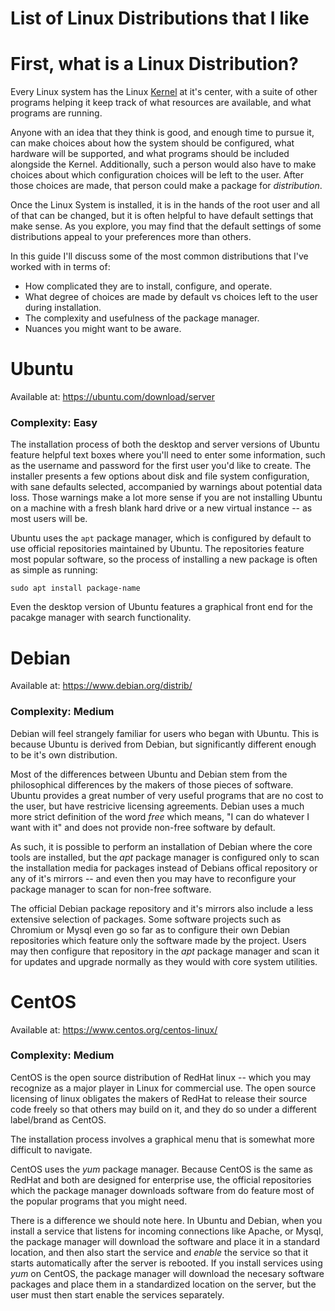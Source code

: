 # List of Linux Distributions that I like
# First, what is a Linux Distribution?
Every Linux system has the Linux [Kernel](/What-is-the-Kernel-anyway.md) at it's center, with a suite of other programs helping it keep track of what resources are available, and what programs are running.

Anyone with an idea that they think is good, and enough time to pursue it, can make choices about how the system should be configured, what hardware will be supported, and what programs should be included alongside the Kernel.  Additionally, such a person would also have to make choices about which configuration choices will be left to the user. After those choices are made, that person could make a package for *distribution*.

Once the Linux System is installed, it is in the hands of the root user and all of that can be changed, but it is often helpful to have default settings that make sense. As you explore, you may find that the default settings of some distributions appeal to your preferences more than others.

In this guide I'll discuss some of the most common distributions that I've worked with in terms of:
- How complicated they are to install, configure, and operate.
- What degree of choices are made by default vs choices left to the user during installation.
- The complexity and usefulness of the package manager.
- Nuances you might want to be aware.


# Ubuntu
Available at: https://ubuntu.com/download/server

### Complexity: Easy
The installation process of both the desktop and server versions of Ubuntu feature helpful text boxes where you'll need to enter some information, such as the username and password for the first user you'd like to create.  The installer presents a few options about disk and file system configuration, with sane defaults selected, accompanied by warnings about potential data loss. Those warnings make a lot more sense if you are not installing Ubuntu on a machine with a fresh blank hard drive or a new virtual instance -- as most users will be.

Ubuntu uses the `apt` package manager, which is configured by default to use official repositories maintained by Ubuntu.  The repositories feature most popular software, so the process of installing a new package is often as simple as running:
```
sudo apt install package-name
```

Even the desktop version of Ubuntu features a graphical front end for the pacakge manager with search functionality.

# Debian
Available at: https://www.debian.org/distrib/

### Complexity: Medium
Debian will feel strangely familiar for users who began with Ubuntu.  This is because Ubuntu is derived from Debian, but significantly different enough to be it's own distribution.

Most of the differences between Ubuntu and Debian stem from the philosophical differences by the makers of those pieces of software. Ubuntu provides a great number of very useful programs that are no cost to the user, but have restricive licensing agreements. Debian uses a much more strict definition of the word *free* which means, "I can do whatever I want with it" and does not provide non-free software by default.

As such, it is possible to perform an installation of Debian where the core tools are installed, but the *apt* package manager is configured only to scan the installation media for packages instead of Debians offical repository or any of it's mirrors -- and even then you may have to reconfigure your package manager to scan for non-free software.

The official Debian package repository and it's mirrors also include a less extensive selection of packages.  Some software projects such as Chromium or Mysql even go so far as to configure their own Debian repositories which feature only the software made by the project.  Users may then configure that repository in the *apt* package manager and scan it for updates and upgrade normally as they would with core system utilities.

# CentOS
Available at: https://www.centos.org/centos-linux/

### Complexity: Medium
CentOS is the open source distribution of RedHat linux -- which you may recognize as a major player in Linux for commercial use.  The open source licensing of linux obligates the makers of RedHat to release their source code freely so that others may build on it, and they do so under a different label/brand as CentOS.

The installation process involves a graphical menu that is somewhat more difficult to navigate.

CentOS uses the *yum* package manager.  Because CentOS is the same as RedHat and both are designed for enterprise use, the official repositories which the package manager downloads software from do feature most of the popular programs that you might need.

There is a difference we should note here.  In Ubuntu and Debian, when you install a service that listens for incoming connections like Apache, or Mysql, the package manager will download the software and place it in a standard location, and then also start the service and *enable* the service so that it starts automatically after the server is rebooted.  If you install services using *yum* on CentOS, the package manager will download the necesary software packages and place them in a standardized location on the server, but the user must then start enable the services separately.